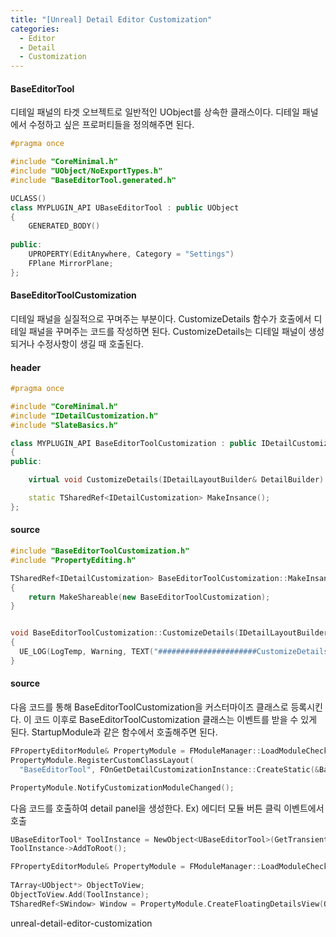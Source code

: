 ```yaml
---
title: "[Unreal] Detail Editor Customization"
categories:
  - Editor
  - Detail
  - Customization
---
```



#### BaseEditorTool
디테일 패널의 타겟 오브젝트로 일반적인 UObject를 상속한 클래스이다.
디테일 패널에서 수정하고 싶은 프로퍼티들을 정의해주면 된다.

```c++
#pragma once

#include "CoreMinimal.h"
#include "UObject/NoExportTypes.h"
#include "BaseEditorTool.generated.h"

UCLASS()
class MYPLUGIN_API UBaseEditorTool : public UObject
{
	GENERATED_BODY()
	
public:
	UPROPERTY(EditAnywhere, Category = "Settings")
	FPlane MirrorPlane;
};
```


#### BaseEditorToolCustomization
디테일 패널을 실질적으로 꾸며주는 부분이다.
CustomizeDetails 함수가 호출에서 디테일 패널을 꾸며주는 코드를 작성하면 된다.
CustomizeDetails는 디테일 패널이 생성되거나 수정사항이 생길 때 호출된다.

#### header
```c++
#pragma once

#include "CoreMinimal.h"
#include "IDetailCustomization.h"
#include "SlateBasics.h"

class MYPLUGIN_API BaseEditorToolCustomization : public IDetailCustomization
{
public:

	virtual void CustomizeDetails(IDetailLayoutBuilder& DetailBuilder) override;

	static TSharedRef<IDetailCustomization> MakeInsance();
};
```

#### source
```c++
#include "BaseEditorToolCustomization.h"
#include "PropertyEditing.h"

TSharedRef<IDetailCustomization> BaseEditorToolCustomization::MakeInsance()
{
	return MakeShareable(new BaseEditorToolCustomization);
}


void BaseEditorToolCustomization::CustomizeDetails(IDetailLayoutBuilder& DetailBuilder)
{
  UE_LOG(LogTemp, Warning, TEXT("######################CustomizeDetails#####################"));
}
```


#### source

다음 코드를 통해 BaseEditorToolCustomization을 커스터마이즈 클래스로 등록시킨다.
이 코드 이후로 BaseEditorToolCustomization 클래스는 이벤트를 받을 수 있게 된다.
StartupModule과 같은 함수에서 호출해주면 된다.

```c++
FPropertyEditorModule& PropertyModule = FModuleManager::LoadModuleChecked<FPropertyEditorModule>("PropertyEditor");
PropertyModule.RegisterCustomClassLayout(
  "BaseEditorTool", FOnGetDetailCustomizationInstance::CreateStatic(&BaseEditorToolCustomization::MakeInsance));

PropertyModule.NotifyCustomizationModuleChanged();
```

다음 코드를 호출하여 detail panel을 생성한다.
Ex) 에디터 모듈 버튼 클릭 이벤트에서 호출
```c++
UBaseEditorTool* ToolInstance = NewObject<UBaseEditorTool>(GetTransientPackage(), ToolClass);
ToolInstance->AddToRoot();

FPropertyEditorModule& PropertyModule = FModuleManager::LoadModuleChecked<FPropertyEditorModule>("PropertyEditor");
	
TArray<UObject*> ObjectToView;
ObjectToView.Add(ToolInstance);
TSharedRef<SWindow> Window = PropertyModule.CreateFloatingDetailsView(ObjectToView, true);
```

unreal-detail-editor-customization

